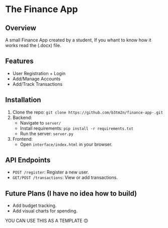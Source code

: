 # The Finance App

## Overview
A small Finance App created by a student, If you whant to know how it works read the (.docx) file.

## Features
- User Registration + Login
- Add/Manage Accounts
- Add/Track Transactions

## Installation
1. Clone the repo: `git clone https://github.com/b3tm2n/finance-app-.git`
2. Backend:
   - Navigate to `server/`
   - Install requirements: `pip install -r requirements.txt`
   - Run the server: `server.py`
3. Frontend:
   - Open `interface/index.html` in your browser.

## API Endpoints
- `POST /register`: Register a new user.
- `GET/POST /transactions`: View or add transactions.

## Future Plans (I have no idea how to build)
- Add budget tracking.
- Add visual charts for spending.

YOU CAN USE THIS AS A TEMPLATE 😊
